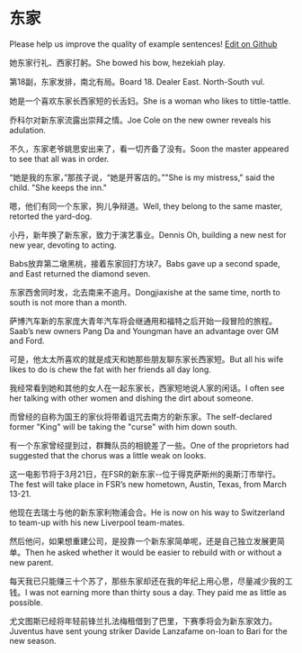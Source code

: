 # 东家

Please help us improve the quality of example sentences! [Edit on Github](https://github.com/jiyushe/jiyu-example-sentence-source/blob/main/chinese/dongjia.md)

<p><span class="chinese">她东家行礼、西家打躬。</span><span class="english">She bowed his bow, hezekiah play.</span></p>

<p><span class="chinese">第18副，东家发排，南北有局。</span><span class="english">Board 18. Dealer East. North-South vul.</span></p>

<p><span class="chinese">她是一个喜欢东家长西家短的长舌妇。</span><span class="english">She is a woman who likes to tittle-tattle.</span></p>

<p><span class="chinese">乔科尔对新东家流露出崇拜之情。</span><span class="english">Joe Cole on the new owner reveals his adulation.</span></p>

<p><span class="chinese">不久，东家老爷姚思安出来了，看一切齐备了没有。</span><span class="english">Soon the master appeared to see that all was in order.</span></p>

<p><span class="chinese">“她是我的东家，”那孩子说，“她是开客店的。”</span><span class="english">"She is my mistress," said the child. "She keeps the inn."</span></p>

<p><span class="chinese">嗯，他们有同一个东家，狗儿争辩道。</span><span class="english">Well, they belong to the same master, retorted the yard-dog.</span></p>

<p><span class="chinese">小丹，新年换了新东家，致力于演艺事业。</span><span class="english">Dennis Oh, building a new nest for new year, devoting to acting.</span></p>

<p><span class="chinese">Babs放弃第二墩黑桃，接着东家回打方块7。</span><span class="english">Babs gave up a second spade, and East returned the diamond seven.</span></p>

<p><span class="chinese">东家西舍同时发，北去南来不逾月。</span><span class="english">Dongjiaxishe at the same time, north to south is not more than a month.</span></p>

<p><span class="chinese">萨博汽车新的东家庞大青年汽车将会继通用和福特之后开始一段冒险的旅程。</span><span class="english">Saab’s new owners Pang Da and Youngman have an advantage over GM and Ford.</span></p>

<p><span class="chinese">可是，他太太所喜欢的就是成天和她那些朋友聊东家长西家短。</span><span class="english">But all his wife likes to do is chew the fat with her friends all day long.</span></p>

<p><span class="chinese">我经常看到她和其他的女人在一起东家长，西家短地说人家的闲话。</span><span class="english">I often see her talking with other women and dishing the dirt about someone.</span></p>

<p><span class="chinese">而曾经的自称为国王的家伙将带着诅咒去南方的新东家。</span><span class="english">The self-declared former "King" will be taking the "curse" with him down south.</span></p>

<p><span class="chinese">有一个东家曾经提到过，群舞队员的相貌差了一些。</span><span class="english">One of the proprietors had suggested that the chorus was a little weak on looks.</span></p>

<p><span class="chinese">这一电影节将于3月21日，在FSR的新东家--位于得克萨斯州的奥斯汀市举行。</span><span class="english">The fest will take place in FSR’s new hometown, Austin, Texas, from March 13-21.</span></p>

<p><span class="chinese">他现在去瑞士与他的新东家利物浦会合。</span><span class="english">He is now on his way to Switzerland to team-up with his new Liverpool team-mates.</span></p>

<p><span class="chinese">然后他问，如果想重建公司，是投靠一个新东家简单呢，还是自己独立发展更简单。</span><span class="english">Then he asked whether it would be easier to rebuild with or without a new parent.</span></p>

<p><span class="chinese">每天我已只能赚三十个苏了，那些东家却还在我的年纪上用心思，尽量减少我的工钱。</span><span class="english">I was not earning more than thirty sous a day. They paid me as little as possible.</span></p>

<p><span class="chinese">尤文图斯已经将年轻前锋兰扎法梅租借到了巴里，下赛季将会为新东家效力。</span><span class="english">Juventus have sent young striker Davide Lanzafame on-loan to Bari for the new season.</span></p>

